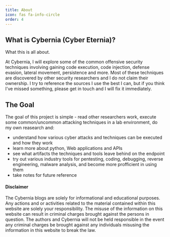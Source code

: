 ```yaml
---
title: About
icon: fas fa-info-circle
order: 4
---
```


## What is Cybernia (Cyber Eternia)?
What this is all about.

At Cybernia, I will explore some of the common offensive security techniques involving gaining code execution, code injection, defense evasion, lateral movement, persistence and more.
Most of these techniques are discovered by other security researchers and I do not claim their ownership. I try to reference the sources I use the best I can, but if you think I've missed something, please get in touch and I will fix it immediately.

## The Goal

The goal of this project is simple - read other researchers work, execute some common/uncommon attacking techniques in a lab environment, do my own reasearch and:

- understand how various cyber attacks and techniques can be executed and how they work
- learn more about python, Web applications and APIs
- see what artifacts the techniques and tools leave behind on the endpoint 
- try out various industry tools for pentesting, coding, debugging, reverse engineering, malware analysis, and become more profficient in using them
- take notes for future reference


#### Disclaimer

The Cybernia blogs are solely for informational and educational purposes. Any actions and or activities related to the material contained within this website are solely your responsibility. The misuse of the information on this website can result in criminal charges brought against the persons in question. The authors and Cybernia will not be held responsible in the event any criminal charges be brought against any individuals misusing the information in this website to break the law.
